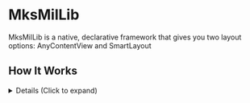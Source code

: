 # MksMilLib

MksMilLib is a native, declarative framework that gives you two layout options: AnyContentView and SmartLayout

## How It Works

<details>
<summary> Details (Click to expand) </summary>


